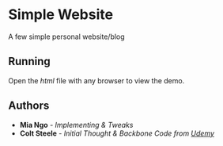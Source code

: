 # Simple Website
A few simple personal website/blog

## Running

Open the *html* file with any browser to view the demo.

## Authors

* **Mia Ngo** - *Implementing & Tweaks* 
* **Colt Steele** - *Initial Thought & Backbone Code from [Udemy](https://www.udemy.com/the-web-developer-bootcamp/learn/v4/content)*
